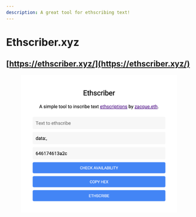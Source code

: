 ```yaml
---
description: A great tool for ethscribing text!
---
```


# Ethscriber.xyz

## [https://ethscriber.xyz/](https://ethscriber.xyz/)

<figure><img src="../.gitbook/assets/Image 2023-07-23 at 8.03.32 AM.png" alt=""><figcaption></figcaption></figure>
